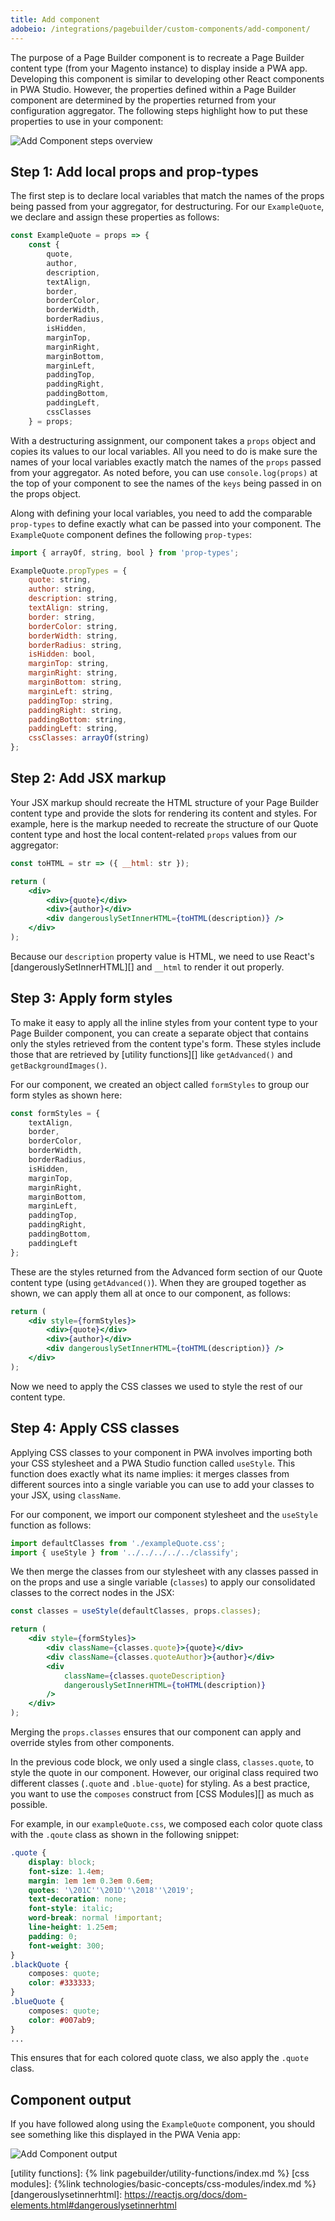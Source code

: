 ```yaml
---
title: Add component
adobeio: /integrations/pagebuilder/custom-components/add-component/
---
```


The purpose of a Page Builder component is to recreate a Page Builder content type (from your Magento instance) to display inside a PWA app. Developing this component is similar to developing other React components in PWA Studio. However, the properties defined within a Page Builder component are determined by the properties returned from your configuration aggregator. The following steps highlight how to put these properties to use in your component:

![Add Component steps overview](images/AddComponentSteps.svg)

## Step 1: Add local props and prop-types

The first step is to declare local variables that match the names of the props being passed from your aggregator, for destructuring. For our `ExampleQuote`, we declare and assign these properties as follows:

```js
const ExampleQuote = props => {
    const {
        quote,
        author,
        description,
        textAlign,
        border,
        borderColor,
        borderWidth,
        borderRadius,
        isHidden,
        marginTop,
        marginRight,
        marginBottom,
        marginLeft,
        paddingTop,
        paddingRight,
        paddingBottom,
        paddingLeft,
        cssClasses
    } = props;
```

With a destructuring assignment, our component takes a `props` object and copies its values to our local variables. All you need to do is make sure the names of your local variables exactly match the names of the `props` passed from your aggregator. As noted before, you can use `console.log(props)` at the top of your component to see the names of the `keys` being passed in on the props object.

Along with defining your local variables, you need to add the comparable `prop-types` to define exactly what can be passed into your component. The `ExampleQuote` component defines the following `prop-types`:

```js
import { arrayOf, string, bool } from 'prop-types';

ExampleQuote.propTypes = {
    quote: string,
    author: string,
    description: string,
    textAlign: string,
    border: string,
    borderColor: string,
    borderWidth: string,
    borderRadius: string,
    isHidden: bool,
    marginTop: string,
    marginRight: string,
    marginBottom: string,
    marginLeft: string,
    paddingTop: string,
    paddingRight: string,
    paddingBottom: string,
    paddingLeft: string,
    cssClasses: arrayOf(string)
};
```

## Step 2: Add JSX markup

Your JSX markup should recreate the HTML structure of your Page Builder content type and provide the slots for rendering its content and styles. For example, here is the markup needed to recreate the structure of our Quote content type and host the local content-related `props` values from our aggregator:

```jsx
const toHTML = str => ({ __html: str });

return (
    <div>
        <div>{quote}</div>
        <div>{author}</div>
        <div dangerouslySetInnerHTML={toHTML(description)} />
    </div>
);
```

Because our `description` property value is HTML, we need to use React's [dangerouslySetInnerHTML][] and `__html` to render it out properly.

## Step 3: Apply form styles

To make it easy to apply all the inline styles from your content type to your Page Builder component, you can create a separate object that contains only the styles retrieved from the content type's form. These styles include those that are retrieved by [utility functions][] like `getAdvanced()` and `getBackgroundImages()`.

For our component, we created an object called `formStyles` to group our form styles as shown here:

```js
const formStyles = {
    textAlign,
    border,
    borderColor,
    borderWidth,
    borderRadius,
    isHidden,
    marginTop,
    marginRight,
    marginBottom,
    marginLeft,
    paddingTop,
    paddingRight,
    paddingBottom,
    paddingLeft
};
```

These are the styles returned from the Advanced form section of our Quote content type (using `getAdvanced()`). When they are grouped together as shown, we can apply them all at once to our component, as follows:

```jsx
return (
    <div style={formStyles}>
        <div>{quote}</div>
        <div>{author}</div>
        <div dangerouslySetInnerHTML={toHTML(description)} />
    </div>
);
```

Now we need to apply the CSS classes we used to style the rest of our content type.

## Step 4: Apply CSS classes

Applying CSS classes to your component in PWA involves importing both your CSS stylesheet and a PWA Studio function called `useStyle`. This function does exactly what its name implies: it merges classes from different sources into a single variable you can use to add your classes to your JSX, using `className`.

For our component, we import our component stylesheet and the `useStyle` function as follows:

```js
import defaultClasses from './exampleQuote.css';
import { useStyle } from '../../../../../classify';

```

We then merge the classes from our stylesheet with any classes passed in on the props and use a single variable (`classes`) to apply our consolidated classes to the correct nodes in the JSX:

```jsx
const classes = useStyle(defaultClasses, props.classes);

return (
    <div style={formStyles}>
        <div className={classes.quote}>{quote}</div>
        <div className={classes.quoteAuthor}>{author}</div>
        <div
            className={classes.quoteDescription}
            dangerouslySetInnerHTML={toHTML(description)}
        />
    </div>
);
```

Merging the `props.classes` ensures that our component can apply and override styles from other components.

In the previous code block, we only used a single class, `classes.quote`, to style the quote in our component. However, our original class required two different classes (`.quote` and `.blue-quote`) for styling. As a best practice, you want to use the `composes` construct from [CSS Modules][] as much as possible.

For example, in our `exampleQuote.css`, we composed each color quote class with the `.qoute` class as shown in the following snippet:

```css
.quote {
    display: block;
    font-size: 1.4em;
    margin: 1em 1em 0.3em 0.6em;
    quotes: '\201C''\201D''\2018''\2019';
    text-decoration: none;
    font-style: italic;
    word-break: normal !important;
    line-height: 1.25em;
    padding: 0;
    font-weight: 300;
}
.blackQuote {
    composes: quote;
    color: #333333;
}
.blueQuote {
    composes: quote;
    color: #007ab9;
}
...
```

This ensures that for each colored quote class, we also apply the `.quote` class.

## Component output

If you have followed along using the `ExampleQuote` component, you should see something like this displayed in the PWA Venia app:

![Add Component output](images/AddComponentOutput.svg)

[utility functions]: {% link pagebuilder/utility-functions/index.md %}
[css modules]: {%link technologies/basic-concepts/css-modules/index.md %}
[dangerouslysetinnerhtml]: https://reactjs.org/docs/dom-elements.html#dangerouslysetinnerhtml

